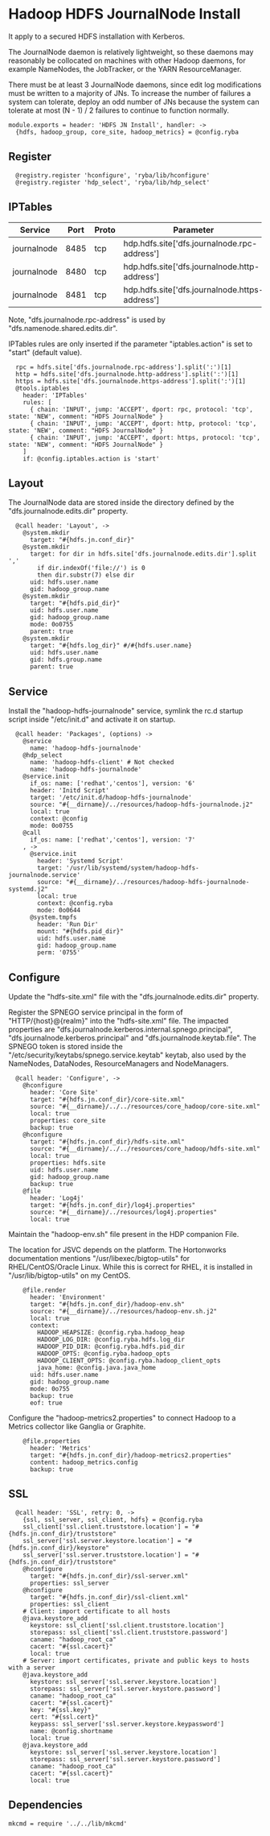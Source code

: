 # Hadoop HDFS JournalNode Install

It apply to a secured HDFS installation with Kerberos.

The JournalNode daemon is relatively lightweight, so these daemons may reasonably
be collocated on machines with other Hadoop daemons, for example NameNodes, the
JobTracker, or the YARN ResourceManager.

There must be at least 3 JournalNode daemons, since edit log modifications must
be written to a majority of JNs. To increase the number of failures a system
can tolerate, deploy an odd number of JNs because the system can tolerate at
most (N - 1) / 2 failures to continue to function normally.

    module.exports = header: 'HDFS JN Install', handler: ->
      {hdfs, hadoop_group, core_site, hadoop_metrics} = @config.ryba

## Register

      @registry.register 'hconfigure', 'ryba/lib/hconfigure'
      @registry.register 'hdp_select', 'ryba/lib/hdp_select'

## IPTables

| Service     | Port | Proto  | Parameter                                      |
|-------------|------|--------|------------------------------------------------|
| journalnode | 8485 | tcp    | hdp.hdfs.site['dfs.journalnode.rpc-address']   |
| journalnode | 8480 | tcp    | hdp.hdfs.site['dfs.journalnode.http-address']  |
| journalnode | 8481 | tcp    | hdp.hdfs.site['dfs.journalnode.https-address'] |

Note, "dfs.journalnode.rpc-address" is used by "dfs.namenode.shared.edits.dir".

IPTables rules are only inserted if the parameter "iptables.action" is set to
"start" (default value).

      rpc = hdfs.site['dfs.journalnode.rpc-address'].split(':')[1]
      http = hdfs.site['dfs.journalnode.http-address'].split(':')[1]
      https = hdfs.site['dfs.journalnode.https-address'].split(':')[1]
      @tools.iptables
        header: 'IPTables'
        rules: [
          { chain: 'INPUT', jump: 'ACCEPT', dport: rpc, protocol: 'tcp', state: 'NEW', comment: "HDFS JournalNode" }
          { chain: 'INPUT', jump: 'ACCEPT', dport: http, protocol: 'tcp', state: 'NEW', comment: "HDFS JournalNode" }
          { chain: 'INPUT', jump: 'ACCEPT', dport: https, protocol: 'tcp', state: 'NEW', comment: "HDFS JournalNode" }
        ]
        if: @config.iptables.action is 'start'

## Layout

The JournalNode data are stored inside the directory defined by the
"dfs.journalnode.edits.dir" property.

      @call header: 'Layout', ->
        @system.mkdir
          target: "#{hdfs.jn.conf_dir}"
        @system.mkdir
          target: for dir in hdfs.site['dfs.journalnode.edits.dir'].split ','
            if dir.indexOf('file://') is 0
            then dir.substr(7) else dir
          uid: hdfs.user.name
          gid: hadoop_group.name
        @system.mkdir
          target: "#{hdfs.pid_dir}"
          uid: hdfs.user.name
          gid: hadoop_group.name
          mode: 0o0755
          parent: true
        @system.mkdir
          target: "#{hdfs.log_dir}" #/#{hdfs.user.name}
          uid: hdfs.user.name
          gid: hdfs.group.name
          parent: true

## Service

Install the "hadoop-hdfs-journalnode" service, symlink the rc.d startup script
inside "/etc/init.d" and activate it on startup.

      @call header: 'Packages', (options) ->
        @service
          name: 'hadoop-hdfs-journalnode'
        @hdp_select
          name: 'hadoop-hdfs-client' # Not checked
          name: 'hadoop-hdfs-journalnode'
        @service.init
          if_os: name: ['redhat','centos'], version: '6'
          header: 'Initd Script'
          target: '/etc/init.d/hadoop-hdfs-journalnode'
          source: "#{__dirname}/../resources/hadoop-hdfs-journalnode.j2"
          local: true
          context: @config
          mode: 0o0755
        @call
          if_os: name: ['redhat','centos'], version: '7'
        , ->
          @service.init
            header: 'Systemd Script'
            target: '/usr/lib/systemd/system/hadoop-hdfs-journalnode.service'
            source: "#{__dirname}/../resources/hadoop-hdfs-journalnode-systemd.j2"
            local: true
            context: @config.ryba
            mode: 0o0644
          @system.tmpfs
            header: 'Run Dir'
            mount: "#{hdfs.pid_dir}"
            uid: hdfs.user.name
            gid: hadoop_group.name
            perm: '0755'

## Configure

Update the "hdfs-site.xml" file with the "dfs.journalnode.edits.dir" property.

Register the SPNEGO service principal in the form of "HTTP/{host}@{realm}" into
the "hdfs-site.xml" file. The impacted properties are
"dfs.journalnode.kerberos.internal.spnego.principal",
"dfs.journalnode.kerberos.principal" and "dfs.journalnode.keytab.file". The
SPNEGO token is stored inside the "/etc/security/keytabs/spnego.service.keytab"
keytab, also used by the NameNodes, DataNodes, ResourceManagers and
NodeManagers.

      @call header: 'Configure', ->
        @hconfigure
          header: 'Core Site'
          target: "#{hdfs.jn.conf_dir}/core-site.xml"
          source: "#{__dirname}/../../resources/core_hadoop/core-site.xml"
          local: true
          properties: core_site
          backup: true
        @hconfigure
          target: "#{hdfs.jn.conf_dir}/hdfs-site.xml"
          source: "#{__dirname}/../../resources/core_hadoop/hdfs-site.xml"
          local: true
          properties: hdfs.site
          uid: hdfs.user.name
          gid: hadoop_group.name
          backup: true
        @file
          header: 'Log4j'
          target: "#{hdfs.jn.conf_dir}/log4j.properties"
          source: "#{__dirname}/../resources/log4j.properties"
          local: true

Maintain the "hadoop-env.sh" file present in the HDP companion File.

The location for JSVC depends on the platform. The Hortonworks documentation
mentions "/usr/libexec/bigtop-utils" for RHEL/CentOS/Oracle Linux. While this is
correct for RHEL, it is installed in "/usr/lib/bigtop-utils" on my CentOS.

        @file.render
          header: 'Environment'
          target: "#{hdfs.jn.conf_dir}/hadoop-env.sh"
          source: "#{__dirname}/../resources/hadoop-env.sh.j2"
          local: true
          context:
            HADOOP_HEAPSIZE: @config.ryba.hadoop_heap
            HADOOP_LOG_DIR: @config.ryba.hdfs.log_dir
            HADOOP_PID_DIR: @config.ryba.hdfs.pid_dir
            HADOOP_OPTS: @config.ryba.hadoop_opts
            HADOOP_CLIENT_OPTS: @config.ryba.hadoop_client_opts
            java_home: @config.java.java_home
          uid: hdfs.user.name
          gid: hadoop_group.name
          mode: 0o755
          backup: true
          eof: true

Configure the "hadoop-metrics2.properties" to connect Hadoop to a Metrics collector like Ganglia or Graphite.

        @file.properties
          header: 'Metrics'
          target: "#{hdfs.jn.conf_dir}/hadoop-metrics2.properties"
          content: hadoop_metrics.config
          backup: true

## SSL

      @call header: 'SSL', retry: 0, ->
        {ssl, ssl_server, ssl_client, hdfs} = @config.ryba
        ssl_client['ssl.client.truststore.location'] = "#{hdfs.jn.conf_dir}/truststore"
        ssl_server['ssl.server.keystore.location'] = "#{hdfs.jn.conf_dir}/keystore"
        ssl_server['ssl.server.truststore.location'] = "#{hdfs.jn.conf_dir}/truststore"
        @hconfigure
          target: "#{hdfs.jn.conf_dir}/ssl-server.xml"
          properties: ssl_server
        @hconfigure
          target: "#{hdfs.jn.conf_dir}/ssl-client.xml"
          properties: ssl_client
        # Client: import certificate to all hosts
        @java.keystore_add
          keystore: ssl_client['ssl.client.truststore.location']
          storepass: ssl_client['ssl.client.truststore.password']
          caname: "hadoop_root_ca"
          cacert: "#{ssl.cacert}"
          local: true
        # Server: import certificates, private and public keys to hosts with a server
        @java.keystore_add
          keystore: ssl_server['ssl.server.keystore.location']
          storepass: ssl_server['ssl.server.keystore.password']
          caname: "hadoop_root_ca"
          cacert: "#{ssl.cacert}"
          key: "#{ssl.key}"
          cert: "#{ssl.cert}"
          keypass: ssl_server['ssl.server.keystore.keypassword']
          name: @config.shortname
          local: true
        @java.keystore_add
          keystore: ssl_server['ssl.server.keystore.location']
          storepass: ssl_server['ssl.server.keystore.password']
          caname: "hadoop_root_ca"
          cacert: "#{ssl.cacert}"
          local: true

## Dependencies

    mkcmd = require '../../lib/mkcmd'
